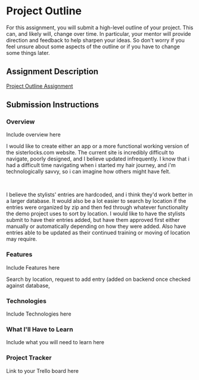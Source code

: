 # Project Outline
For this assignment, you will submit a high-level outline of your project. This can, and likely will, change over time. In particular, your mentor will provide direction and feedback to help sharpen your ideas. So don't worry if you feel unsure about some aspects of the outline or if you have to change some things later.

## Assignment Description
[Project Outline Assignment](https://education.launchcode.org/liftoff/modules/assignments/project-outline)

## Submission Instructions

### Overview
Include overview here

I would like to create either an app or a more functional working version of the sisterlocks.com website. The current site is incredibly difficult to navigate, poorly designed, and I believe updated infrequently. I know that i had a difficult time navigating when i started my hair journey, and i'm technologically savvy, so i can imagine how others might have felt. 

<br>

I believe the stylists' entries are hardcoded, and i think they'd work better in a larger database. It would also be a lot easier to search by location if the entries were organized by zip and then fed through whatever functionality the demo project uses to sort by location. 
I would like to have the stylists submit to have their entries added, but have them approved first either manually or automatically depending on how they were added. Also have entries able to be updated as their continued training or moving of location may require.

### Features
Include Features here

Search by location, request to add entry (added on backend once checked against database, 

### Technologies
Include Technologies here



### What I'll Have to Learn
Include what you will need to learn here



### Project Tracker
Link to your Trello board here
